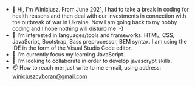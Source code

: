 - 👋 Hi, I’m Winicjusz. From June 2021, I had to take a break in coding for health reasons and then deal with our investments in connection with the outbreak of war in Ukraine. Now I am going back to my hobby coding and I hope nothing will disturb me :-)
- 👀 I’m interested in languages/tools and frameworks: HTML, CSS, JavaScript, Bootstrap, Sass preprocessor, BEM syntax. I am using the IDE in the form of the Visual Studio Code editor.
- 🌱 I’m currently focus my learning JavaScript.
- 💞️ I’m looking to collaborate in order to develop javascrypt skills.
- 📫 How to reach me: just write to me e-mail, using address: winicjuszcyboran@gmail.com
<!---
Winicjusz1/Winicjusz1 is a ✨ special ✨ repository because its `README.md` (this file) appears on your GitHub profile.
You can click the Preview link to take a look at your changes.
--->

